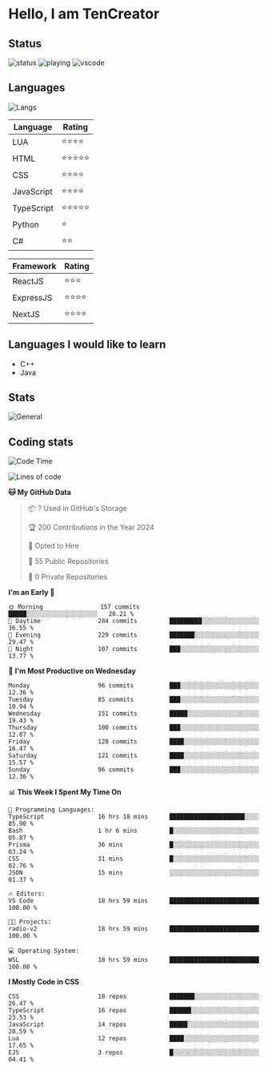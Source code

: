 # Hello, I am TenCreator

## Status
![status](https://api.statusbadges.me/badge/status/518334475038359555?simple=true&style=for-the-badge)
![playing](https://api.statusbadges.me/badge/playing/518334475038359555?style=for-the-badge)
![vscode](https://api.statusbadges.me/badge/vscode/518334475038359555?style=for-the-badge)

## Languages
![Langs](https://github-readme-stats.vercel.app/api/top-langs/?username=tencreator&layout=compact&theme=radical)


|Language|Rating|
|--------|------|
|LUA|⭐️⭐️⭐️⭐️|
|HTML|⭐️⭐️⭐️⭐️⭐️|
|CSS|⭐️⭐️⭐️⭐️|
|JavaScript|⭐️⭐️⭐️⭐️|
|TypeScript|⭐️⭐️⭐️⭐️⭐️|
|Python|⭐️|
|C#|⭐️⭐️ |

|Framework|Rating|
|--------|------|
|ReactJS|⭐️⭐️⭐|
|ExpressJS|⭐️⭐️⭐️⭐️|
|NextJS|⭐️⭐️⭐⭐️|

## Languages I would like to learn
- C++
- Java

## Stats
![General](https://github-readme-stats.vercel.app/api?username=tencreator&show_icons=true&theme=radical)

## Coding stats

<!--START_SECTION:waka-->
![Code Time](http://img.shields.io/badge/Code%20Time-222%20hrs%2032%20mins-blue)

![Lines of code](https://img.shields.io/badge/From%20Hello%20World%20I%27ve%20Written-1.3%20million%20lines%20of%20code-blue)

**🐱 My GitHub Data** 

> 📦 ? Used in GitHub's Storage 
 > 
> 🏆 200 Contributions in the Year 2024
 > 
> 💼 Opted to Hire
 > 
> 📜 55 Public Repositories 
 > 
> 🔑 0 Private Repositories 
 > 
**I'm an Early 🐤** 

```text
🌞 Morning                157 commits         █████░░░░░░░░░░░░░░░░░░░░   20.21 % 
🌆 Daytime                284 commits         █████████░░░░░░░░░░░░░░░░   36.55 % 
🌃 Evening                229 commits         ███████░░░░░░░░░░░░░░░░░░   29.47 % 
🌙 Night                  107 commits         ███░░░░░░░░░░░░░░░░░░░░░░   13.77 % 
```
📅 **I'm Most Productive on Wednesday** 

```text
Monday                   96 commits          ███░░░░░░░░░░░░░░░░░░░░░░   12.36 % 
Tuesday                  85 commits          ███░░░░░░░░░░░░░░░░░░░░░░   10.94 % 
Wednesday                151 commits         █████░░░░░░░░░░░░░░░░░░░░   19.43 % 
Thursday                 100 commits         ███░░░░░░░░░░░░░░░░░░░░░░   12.87 % 
Friday                   128 commits         ████░░░░░░░░░░░░░░░░░░░░░   16.47 % 
Saturday                 121 commits         ████░░░░░░░░░░░░░░░░░░░░░   15.57 % 
Sunday                   96 commits          ███░░░░░░░░░░░░░░░░░░░░░░   12.36 % 
```


📊 **This Week I Spent My Time On** 

```text
💬 Programming Languages: 
TypeScript               16 hrs 18 mins      █████████████████████░░░░   85.90 % 
Bash                     1 hr 6 mins         █░░░░░░░░░░░░░░░░░░░░░░░░   05.87 % 
Prisma                   36 mins             █░░░░░░░░░░░░░░░░░░░░░░░░   03.24 % 
CSS                      31 mins             █░░░░░░░░░░░░░░░░░░░░░░░░   02.76 % 
JSON                     15 mins             ░░░░░░░░░░░░░░░░░░░░░░░░░   01.37 % 

🔥 Editors: 
VS Code                  18 hrs 59 mins      █████████████████████████   100.00 % 

🐱‍💻 Projects: 
radio-v2                 18 hrs 59 mins      █████████████████████████   100.00 % 

💻 Operating System: 
WSL                      18 hrs 59 mins      █████████████████████████   100.00 % 
```

**I Mostly Code in CSS** 

```text
CSS                      18 repos            ███████░░░░░░░░░░░░░░░░░░   26.47 % 
TypeScript               16 repos            ██████░░░░░░░░░░░░░░░░░░░   23.53 % 
JavaScript               14 repos            █████░░░░░░░░░░░░░░░░░░░░   20.59 % 
Lua                      12 repos            ████░░░░░░░░░░░░░░░░░░░░░   17.65 % 
EJS                      3 repos             █░░░░░░░░░░░░░░░░░░░░░░░░   04.41 % 
```




<!--END_SECTION:waka-->
